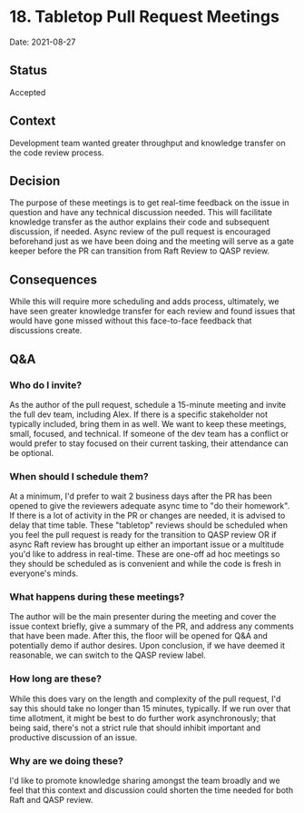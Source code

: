 # 18. Tabletop Pull Request Meetings
Date: 2021-08-27

## Status

Accepted

## Context

Development team wanted greater throughput and knowledge transfer on the code review process.

## Decision

The purpose of these meetings is to get real-time feedback on the issue in question and have any technical discussion needed. This will facilitate knowledge transfer as the author explains their code and subsequent discussion, if needed.  Async review of the pull request is encouraged beforehand just as we have been doing and the meeting will serve as a gate keeper before the PR can transition from Raft Review to QASP review.

## Consequences

While this will require more scheduling and adds process, ultimately, we have seen greater knowledge transfer for each review and found issues that would have gone missed without this face-to-face feedback that discussions create.

## Q&A
### Who do I invite? 

As the author of the pull request, schedule a 15-minute meeting and invite the full dev team, including Alex. If there is a specific stakeholder not typically included, bring them in as well. We want to keep these meetings, small, focused, and technical. If someone of the dev team has a conflict or would prefer to stay focused on their current tasking, their attendance can be optional.

### When should I schedule them? 

At a minimum, I'd prefer to wait 2 business days after the PR has been opened to give the reviewers adequate async time to "do their homework". If there is a lot of activity in the PR or changes are needed, it is advised to delay that time table. These "tabletop" reviews should be scheduled when you feel the pull request is ready for the transition to QASP review OR if async Raft review has brought up either an important issue or a multitude you'd like to address in real-time. These are one-off ad hoc meetings so they should be scheduled as is convenient and while the code is fresh in everyone's minds. 

### What happens during these meetings?

The author will be the main presenter during the meeting and cover the issue context briefly, give a summary of the PR, and address any comments that have been made. After this, the floor will be opened for Q&A and potentially demo if author desires. Upon conclusion, if we have deemed it reasonable, we can switch to the QASP review label.


### How long are these?

While this does vary on the length and complexity of the pull request, I'd say this should take no longer than 15 minutes, typically. If we run over that time allotment, it might be best to do further work asynchronously; that being said, there's not a strict rule that should inhibit important and productive discussion of an issue. 


### Why are we doing these?

I'd like to promote knowledge sharing amongst the team broadly and we feel that this context and discussion could shorten the time needed for both Raft and QASP review.
